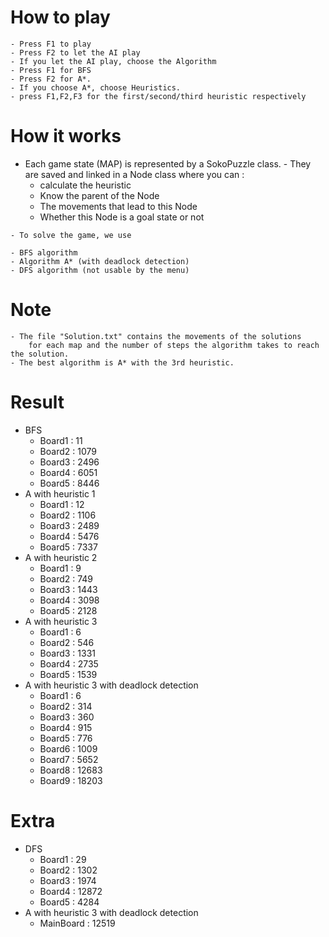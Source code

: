 # How to play
    - Press F1 to play
    - Press F2 to let the AI play
    - If you let the AI play, choose the Algorithm 
    - Press F1 for BFS
    - Press F2 for A*.
    - If you choose A*, choose Heuristics.
    - press F1,F2,F3 for the first/second/third heuristic respectively

# How it works
   - Each game state (MAP) is represented by a SokoPuzzle class.
    - They are saved and linked in a Node class where you can :
        - calculate the heuristic
        - Know the parent of the Node
        - The movements that lead to this Node
        - Whether this Node is a goal state or not
    
    - To solve the game, we use 

    - BFS algorithm
    - Algorithm A* (with deadlock detection)
    - DFS algorithm (not usable by the menu)

# Note 
    - The file "Solution.txt" contains the movements of the solutions 
        for each map and the number of steps the algorithm takes to reach the solution.
    - The best algorithm is A* with the 3rd heuristic.

# Result
 - BFS 
    - Board1 : 11
    - Board2 : 1079
    - Board3 : 2496
    - Board4 : 6051
    - Board5 : 8446
 - A with heuristic 1 
    - Board1 : 12
    - Board2 : 1106
    - Board3 : 2489
    - Board4 : 5476
    - Board5 : 7337
 - A with heuristic 2 
    - Board1 : 9
    - Board2 : 749
    - Board3 : 1443
    - Board4 : 3098
    - Board5 : 2128
 - A with heuristic 3 
    - Board1 : 6
    - Board2 : 546
    - Board3 : 1331
    - Board4 : 2735
    - Board5 : 1539
 - A with heuristic 3 with deadlock detection
    - Board1 : 6
    - Board2 : 314
    - Board3 : 360
    - Board4 : 915
    - Board5 : 776
    - Board6 : 1009
    - Board7 : 5652
    - Board8 : 12683
    - Board9 : 18203

# Extra
 - DFS
    - Board1 : 29
    - Board2 : 1302
    - Board3 : 1974
    - Board4 : 12872
    - Board5 : 4284
 - A with heuristic 3 with deadlock detection
    - MainBoard : 12519
